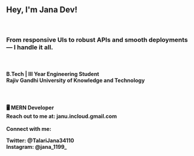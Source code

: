 <h2>Hey, I'm Jana Dev! </h2>
 <br>
 <h3>
From responsive UIs to robust APIs and smooth deployments — I handle it all.
 </h3>
<br>
<h4>B.Tech | III Year Engineering Student <br> Rajiv Gandhi University of Knowledge and Technology</h4>
<br>
<h4>
🖥 MERN Developer <br>
Reach out to me at: janu.incloud.gmail.com <br>
<br>
Connect with me: <br>
 
Twitter: @TalariJana34110 <br>
Instagram: @jana_1199_ <br>
</h4>

